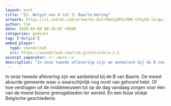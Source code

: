 ```yaml
---
layout: post
title: "12. België van A tot Z: Baarle-Hertog"
artwork: https://i1.sndcdn.com/artworks-0zIrS8eCyNFEvXMK-VJVy6Q-large.jpg
author: Tim
date: 2020-04-08 08:38:05 +0200
categories: podcast
tag: ["België"]
embed_player:
  type: soundcloud
  src: https://soundcloud.com/tim-gistelinck/a-z-2
excerpt_separator: <!--more-->
description: "In onze tweede aflevering zijn we aanbeland bij de B van Baarle."
---
```

In onze tweede aflevering zijn we aanbeland bij de B van Baarle. De meest absurde gemeente waar u waarschijnlijk nog nooit van gehoord hebt. Of hoe verdragen uit de middeleeuwen tot op de dag vandaag zorgen voor één van de meest bizarre grensgebieden ter wereld. En een bizar stukje Belgische geschiedenis.